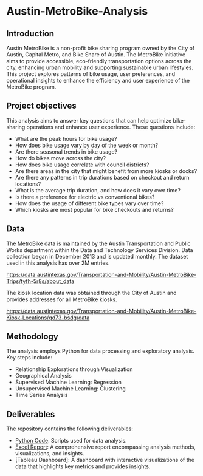 # Austin-MetroBike-Analysis

## Introduction
Austin MetroBike is a non-profit bike sharing program owned by the City of Austin, Capital Metro, and Bike Share of Austin. The MetroBike initiative aims to provide accessible, eco-friendly transportation options across the city, enhancing urban mobility and supporting sustainable urban lifestyles. This project explores patterns of bike usage, user preferences, and operational insights to enhance the efficiency and user experience of the MetroBike program. 

## Project objectives
This analysis aims to answer key questions that can help optimize bike-sharing operations and enhance user experience. These questions include:

+ What are the peak hours for bike usage?
+ How does bike usage vary by day of the week or month?
+ Are there seasonal trends in bike usage?
+ How do bikes move across the city?
+ How does bike usage correlate with council districts?
+ Are there areas in the city that might benefit from more kiosks or docks?
+ Are there any patterns in trip durations based on checkout and return locations?
+ What is the average trip duration, and how does it vary over time?
+ Is there a preference for electric vs conventional bikes?
+ How does the usage of different bike types vary over time?
+ Which kiosks are most popular for bike checkouts and returns?

## Data 
The MetroBike data is maintained by the Austin Transportation and Public Works department within the Data and Technology Services Division. Data collection began in December 2013 and is updated monthly. The dataset used in this analysis has over 2M entries.

https://data.austintexas.gov/Transportation-and-Mobility/Austin-MetroBike-Trips/tyfh-5r8s/about_data

The kiosk location data was obtained through the City of Austin and provides addresses for all MetroBike kiosks. 

https://data.austintexas.gov/Transportation-and-Mobility/Austin-MetroBike-Kiosk-Locations/qd73-bsdg/data

## Methodology
The analysis employs Python for data processing and exploratory analysis. Key steps include:

+ Relationship Explorations through Visualization
+ Geographical Analysis
+ Supervised Machine Learning: Regression
+ Unsupervised Machine Learning: Clustering
+ Time Series Analysis

## Deliverables
The repository contains the following deliverables:

+ [Python Code](<MetroBike Scripts>): Scripts used for data analysis.
+ [Excel Report](<MetroBike Report>): A comprehensive report encompassing analysis methods, visualizations, and insights.
+ [Tableau Dashboard]: A dashboard with interactive visualizations of the data that highlights key metrics and provides insights. 

